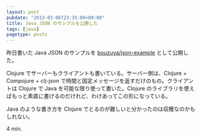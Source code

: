 ```yaml
---
layout: post
pubdate: "2013-03-06T23:35:09+09:00"
title: Java JSON のサンプルを公開した
tags: [java]
pagetype: posts
---
```

昨日書いた Java JSON のサンプルを [bouzuya/json-example][bouzuya/json-example] として公開した。

[bouzuya/json-example]: https://github.com/bouzuya/json-example 

Clojure でサーバーもクライアントも書いている。サーバー側は、Clojure + Compojure + clj-json で時間と固定メッセージを返すだけのもの。クライアントは Clojure で Java を可能な限り使って書いた。Clojure のライブラリを使えばもっと素直に書けるのだけれど、わけあってこの形になっている。

Java のような書き方を Clojure でとるのが難しいと分かったのは収穫なのかもしれない。

4 min.
